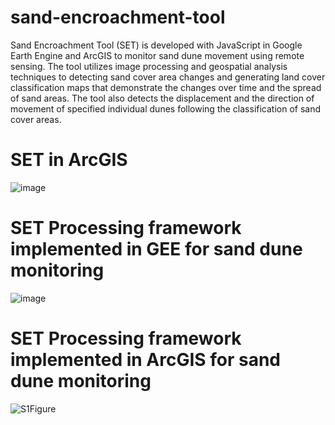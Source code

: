 # sand-encroachment-tool
Sand Encroachment Tool (SET) is developed with JavaScript in Google Earth Engine and ArcGIS to monitor sand dune movement using remote sensing. The tool utilizes image processing and geospatial analysis techniques to detecting sand cover area changes and generating land cover classification maps that demonstrate the changes over time and the spread of sand areas. The tool also detects the displacement and the direction of movement of specified individual dunes following the classification of sand cover areas. 

# SET in ArcGIS

![image](https://github.com/AhmedMAMahmoud/sand-encroachment-tool/assets/104382320/655586eb-2129-4379-9c98-f1e4fde6b6ec)

# SET Processing framework implemented in GEE for sand dune monitoring

![image](https://github.com/AhmedMAMahmoud/sand-encroachment-tool/assets/104382320/3dddd1b4-74ca-4aa8-91d8-8470dc6eafa8)

# SET Processing framework implemented in ArcGIS for sand dune monitoring

![S1Figure](https://github.com/AhmedMAMahmoud/sand-encroachment-tool/assets/104382320/25f935fc-8dc5-42e8-b5d3-51dec825a68e)
